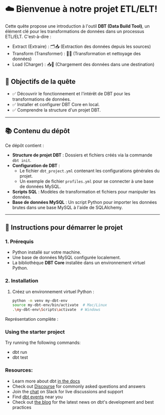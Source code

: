 # ☁️ Bienvenue à notre projet ETL/ELT!
Cette quête propose une introduction à l'outil **DBT (Data Build Tool)**, un élément clé pour les transformations de données dans un processus ETL/ELT.
C'est-à-dire :
- Extract (Extraire) : 🗂️📤 (Extraction des données depuis les sources)
- Transform (Transformer) : 🔄🧩 (Transformation et nettoyage des données)
- Load (Charger) : 📥💾 (Chargement des données dans une destination)

## 🎯 Objectifs de la quête

- ✅ Découvrir le fonctionnement et l'intérêt de DBT pour les transformations de données.
- ✅ Installer et configurer DBT Core en local.
- ✅ Comprendre la structure d'un projet DBT.

---

## 📚 Contenu du dépôt

Ce dépôt contient :

- **Structure de projet DBT** : Dossiers et fichiers créés via la commande `dbt init`.
- **Configuration de DBT** :
  - Le fichier `dbt_project.yml` contenant les configurations générales du projet.
  - Un exemple de fichier `profiles.yml` pour se connecter à une base de données MySQL.
- **Scripts SQL** : Modèles de transformation et fichiers pour manipuler les données.
- **Base de données MySQL** : Un script Python pour importer les données brutes dans une base MySQL à l'aide de SQLAlchemy.

---

## 🚀 Instructions pour démarrer le projet

### 1. Prérequis
- Python installé sur votre machine.
- Une base de données MySQL configurée localement.
- La bibliothèque **DBT Core** installée dans un environnement virtuel Python.

### 2. Installation

1. Créez un environnement virtuel Python :
   ```bash
   python -m venv my-dbt-env
   source my-dbt-env/bin/activate  # Mac/Linux
   .\my-dbt-env\Scripts\activate  # Windows


Représentation complète :
### Using the starter project

Try running the following commands:
- dbt run
- dbt test


### Resources:
- Learn more about dbt [in the docs](https://docs.getdbt.com/docs/introduction)
- Check out [Discourse](https://discourse.getdbt.com/) for commonly asked questions and answers
- Join the [chat](https://community.getdbt.com/) on Slack for live discussions and support
- Find [dbt events](https://events.getdbt.com) near you
- Check out [the blog](https://blog.getdbt.com/) for the latest news on dbt's development and best practices
